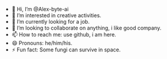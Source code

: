 - 👋 Hi, I’m @Alex-byte-ai
- 👀 I’m interested in creative activities.
- 🌱 I’m currently looking for a job.
- 💞️ I’m looking to collaborate on anything, i like good company.
- 📫 How to reach me: use github, i am here.
- 😄 Pronouns: he/him/his.
- ⚡ Fun fact: Some fungi can survive in space.

<!---
Alex-byte-ai/Alex-byte-ai is a ✨ special ✨ repository because its `README.md` (this file) appears on your GitHub profile.
You can click the Preview link to take a look at your changes.
--->
